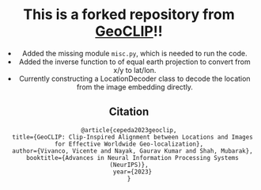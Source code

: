 <div align="center">    

# **This is a forked repository from [GeoCLIP](https://github.com/VicenteVivan/geo-clip)!!**

- Added the missing module ``misc.py``, which is needed to run the code. 
- Added the inverse function to of equal earth projection to convert from x/y to lat/lon.
- Currently constructing a LocationDecoder class to decode the location from the image embedding directly.

## Citation

```
@article{cepeda2023geoclip,
  title={GeoCLIP: Clip-Inspired Alignment between Locations and Images for Effective Worldwide Geo-localization},
  author={Vivanco, Vicente and Nayak, Gaurav Kumar and Shah, Mubarak},
  booktitle={Advances in Neural Information Processing Systems (NeurIPS)},
  year={2023}
}
```
